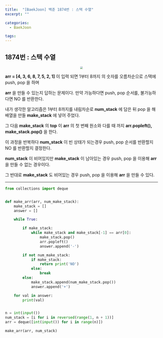 ```yaml
---
title:  "[BaekJoon] 백준 1874번 : 스택 수열"
excerpt: ""

categories:
  - BaekJoon

tags:
---
```


## 1874번 : 스택 수열

<center><img src="https://nam-ki-bok.github.io/assets/images/baekjoon/arrsort.png" style="zoom:50%;" /></center>

**arr = [4, 3, 6, 8, 7, 5, 2, 1]** 이 입력 되면 1부터 8까지 의 숫자를 오름차순으로 스택에 push, pop 을 하며

**arr** 을 만들 수 있는지 답하는 문제이다. 만약 가능하다면 push, pop 순서를, 불가능하다면 NO 를 반환한다.

내가 생각한 알고리즘은 1부터 8까지를 내림차순로 **num_stack** 에 담은 뒤 pop 을 해 배열을 만들 **make_stack** 에 넣어 주었다.

그 다음 **make_stack** 의 **top** 이 **arr** 의 첫 번째 원소와 다를 때 까지 **arr.popleft(), make_stack.pop()** 을 한다.

이 과정을 반복하다 **num_stack** 이 빈 상태가 되는경우 push, pop 순서를 반환할지 NO 를 반환할지 결정한다.

**num_stack** 이 비어있지만 **make_stack** 이 남아있는 경우 push, pop 을 이용해 **arr** 을 만들 수 없는 경우이다.

그 반대로 **make_stack** 도 비어있는 경우 push, pop 을 이용해 **arr** 을 만들 수 있다.

---

```python
from collections import deque


def make_arr(arr, num_make_stack):
	make_stack = []
	answer = []

	while True:

		if make_stack:
			while make_stack and make_stack[-1] == arr[0]:
				make_stack.pop()
				arr.popleft()
				answer.append('-')

		if not num_make_stack:
			if make_stack:
				return print('NO')
			else:
				break
		else:
			make_stack.append(num_make_stack.pop())
			answer.append('+')

	for val in answer:
		print(val)


n = int(input())
num_stack = [i for i in reversed(range(1, n + 1))]
arr = deque([int(input()) for i in range(n)])

make_arr(arr, num_stack)
```




